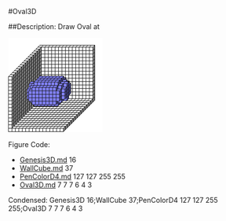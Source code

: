 #Oval3D

##Description: Draw Oval at <x> <y> <z> <w> <h> <d>

![](Oval3D.png)

Figure Code:
- [Genesis3D.md](Genesis3D) 16
- [WallCube.md](WallCube) 37
- [PenColorD4.md](PenColorD4) 127 127 255 255
- [Oval3D.md](Oval3D) 7 7 7 6 4 3

Condensed: Genesis3D 16;WallCube 37;PenColorD4 127 127 255 255;Oval3D 7 7 7 6 4 3

